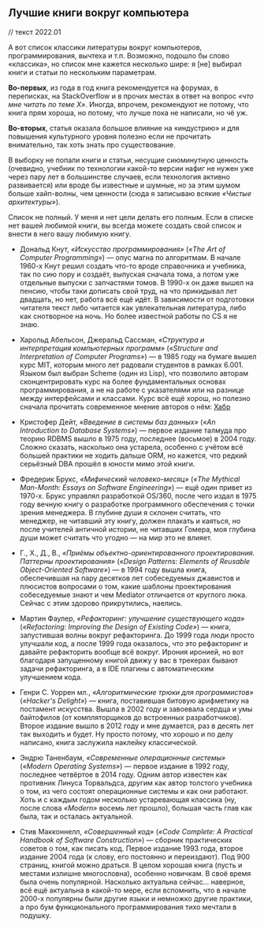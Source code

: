 ## Лучшие книги вокруг компьютера

// текст 2022.01

А вот список классики литературы вокруг компьютеров, программирования, вычтеха и т.п. Возможно, подошло бы слово «классика», но список мне кажется несколько шире: я [не] выбирал книги и статьи по нескольким параметрам.

**Во-первых**, из года в год книга рекомендуется на форумах, в переписках, на StackOverflow и в прочих местах в ответ на вопрос *«что мне читать по теме X»*. Иногда, впрочем, рекомендуют не потому, что книга прям хороша, но потому, что лучше пока не написали, но чё уж.

**Во-вторых**, статья оказала большое влияние на «индустрию» и для повышения культурного уровня полезно если не прочитать внимательно, так хоть знать про существование.

В выборку не попали книги и статьи, несущие сиюминутную ценность (очевидно, учебник по технологии какой-то версии нафиг не нужен уже через пару лет в большинстве случаев, если технология активно развивается) или вроде бы известные и шумные, но за этим шумом больше хайп-волны, чем ценности (сюда я записываю всякие *«Чистые архитектуры»*).

Список не полный. У меня и нет цели делать его полным. Если в списке нет вашей любимой книги, вы всегда можете создать свой список и внести в него вашу любимую книгу.

* Дональд Кнут, *«Искусство программирования»* (*«The Art of Computer Programming»*) — опус магна по алгоритмам. В начале 1960-х Кнут решил создать что-то вроде справочника и учебника, так по сию пору и создаёт, выпуская сначала тома, а потом уже отдельные выпуски с запчастями томов. В 1990-х он даже вышел на пенсию, чтобы таки дописать свой труд, на что прикидывал лет двадцать, но нет, работа всё ещё идёт. В зависимости от подготовки читателя текст либо читается как увлекательная литература, либо как снотворное на ночь. Но более известной работы по CS я не знаю.

* Харольд Абельсон, Джеральд Сассман, *«Структура и интерпретация компьютерных программ»* (*«Structure and Interpretation of Computer Programs»*) — в 1985 году на бумаге вышел курс MIT, которым много лет радовали студентов в рамках 6.001. Языком был выбран Scheme (один из Lisp), что позволило авторам сконцентрировать курс на более фундаментальных основах программирования, а не на работе с указателями или на разнице между интерфейсами и классами. Курс всё ещё хорош, но полезно сначала прочитать современное мнение авторов о нём: [Хабр](https://habr.com/ru/post/282986/)

* Кристофер Дейт, *«Введение в системы баз данных»* (*«An Introduction to Database Systems»*) — первое издание талмуда про теорию RDBMS вышло в 1975 году, последнее (восьмое) в 2004 году. Сложно сказать, насколько она устарела, особенно с учётом всё большей практики не ходить дальше ORM, но кажется, что редкий серьёзный DBA прошёл в юности мимо этой книги.

* Фредерик Брукс, *«Мифический человеко-месяц»* (*«The Mythical Man-Month: Essays on Software Engineering»*) — ещё один привет из 1970-х. Брукс управлял разработкой OS/360, после чего издал в 1975 году вечную книгу о разработке программного обеспечения с точки зрения менеджера. В глубине души я склонен считать, что менеджер, не читавший эту книгу, должен плакать и каяться, но после учителей античной истории, не читавших Гомера, моя глубина души может считать что угодно — на мир это не влияет.

* Г., Х., Д., В., *«Приёмы объектно-ориентированного проектирования. Паттерны проектирования»* (*«Design Patterns: Elements of Reusable Object-Oriented Software»*) — в 1994 году вышла книга, обеспечившая на пару десятков лет собеседуемых джавистов и плюсистов вопросами о том, какие шаблоны проектирования собеседуемые знают и чем Mediator отличается от круглого люка. Сейчас с этим здорово прикрутились, наелись.

* Мартин Фаулер, *«Рефакторинг: улучшение существующего кода»* (*«Refactoring: Improving the Design of Existing Code»*) — книга, запустившая волны вокруг рефакторинга. До 1999 года люди просто улучшали код, а после 1999 года оказалось, что это рефакторинг и давайте рефакторить вообще всё вокруг. Ирония иронией, но вот благодаря запущенному книгой движу у вас в трекерах бывают задачи рефакторинга, а в IDE плагины с автоматическим улучшением кода.

* Генри С. Уоррен мл., *«Алгоритмические трюки для программистов»* (*«Hacker's Delight»*) — книга, поставившая битовую арифметику на постамент искусства. Вышла в 2002 году и завоевала сердца и умы байтофилов (от компляторщиков до встроенных разработчиков). Второе издание вышло в 2012 году и мне думается, раз в десять лет так выходить и будет. Ну просто потому, что хорошо и по делу написано, книга заслужила наклейку классической.

* Эндрю Таненбаум, *«Современные операционные системы»* (*«Modern Operating Systems»*) — первое издание в 1992 году, последнее четвёртое в 2014 году. Одним автор известен как противник Линуса Торвальдса, другим как автор толстого учебника о том, из чего состоят операционные системы и как они работают. Хоть и с каждым годом несколько устаревающая классика (ну, после слова *«Modern»* восемь лет прошло), большая часть глав как была, так и осталась актуальной.

* Стив Макконнелл, *«Совершенный код»* (*«Code Complete: A Practical Handbook of Software Construction»*) — сборник практических советов о том, как писать код. Первое издание 1993 года, второе издание 2004 года (к слову, его постоянно и переиздают). Под 900 страниц, книгой можно драться. В целом хорошая книга (пусть и местами излишне многословна), особенно новичкам. В своё время была очень популярной. Насколько актуальна сейчас... наверное, всё ещё актуальна в какой-то мере, если вспомнить, что в начале 2000-х популярны были другие языки и немножко другие практики, а про бум функционального программирования тихо мечтали в подушку.

